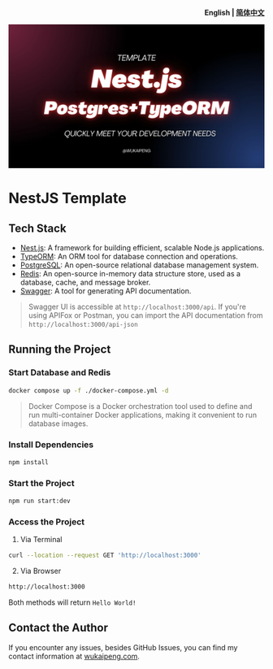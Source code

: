 <h4 align="right"><strong>English</strong> | <a href="https://github.com/Penggeor/nestjs-template/blob/main/README_CN.md">简体中文</a>

![NestJS Template](./res/cover.jpg)

# NestJS Template

## Tech Stack
- [Nest.js](https://nestjs.com/): A framework for building efficient, scalable Node.js applications.
- [TypeORM](https://typeorm.io/): An ORM tool for database connection and operations.
- [PostgreSQL](https://www.postgresql.org/): An open-source relational database management system.
- [Redis](https://redis.io/): An open-source in-memory data structure store, used as a database, cache, and message broker.
- [Swagger](https://swagger.io/): A tool for generating API documentation.
> Swagger UI is accessible at `http://localhost:3000/api`. If you're using APIFox or Postman, you can import the API documentation from `http://localhost:3000/api-json`

## Running the Project

### Start Database and Redis

```bash
docker compose up -f ./docker-compose.yml -d
```

> Docker Compose is a Docker orchestration tool used to define and run multi-container Docker applications, making it convenient to run database images.

### Install Dependencies

```bash
npm install
```

### Start the Project

```bash
npm run start:dev
```

### Access the Project

1. Via Terminal

```bash
curl --location --request GET 'http://localhost:3000'
```

2. Via Browser

```bash
http://localhost:3000
```

Both methods will return `Hello World!`

## Contact the Author

If you encounter any issues, besides GitHub Issues, you can find my contact information at [wukaipeng.com](https://wukaipeng.com/). 